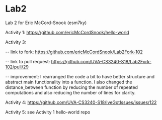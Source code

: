 # Lab2
Lab 2 for Eric McCord-Snook (esm7ky)

Activity 1: https://github.com/ericMcCordSnook/hello-world

Activity 3: 

 -- link to fork: https://github.com/ericMcCordSnook/Lab2Fork-102
 
 -- link to pull request: https://github.com/UVA-CS3240-S18/Lab2Fork-102/pull/29
 
 -- improvement: I rearranged the code a bit to have better structure and abstract main functionality into a function. I also changed the distance_between function by reducing the number of repeated computations and also reducing the number of lines for clarity.
 
 Activity 4: https://github.com/UVA-CS3240-S18/IveGotIssues/issues/122
 
 Activity 5: see Activity 1 hello-world repo
 
 


